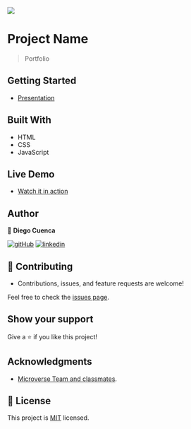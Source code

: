 ![](TBD)

# Project Name

> Portfolio

## Getting Started

- [Presentation](TBD)

## Built With

- HTML
- CSS
- JavaScript

## Live Demo 

- [Watch it in action](https://dgcuenca.github.io/Portfolio/)

## Author

👤 **Diego Cuenca**

[![gitHub](https://img.shields.io/badge/-GitHub-000?style=for-the-badge&logo=github&logoColor=white)](https://github.com/dgcuenca) [![linkedin](https://img.shields.io/badge/dgcuenca-0A66C2?style=for-the-badge&logo=linkedin&logoColor=white)](https://linkedin.com/in/dgcuenca)

## 🤝 Contributing <a name="contributing"></a>

- Contributions, issues, and feature requests are welcome!

Feel free to check the [issues page](https://github.com/dgcuenca/Portfolio/issues).

## Show your support

Give a ⭐️ if you like this project!

## Acknowledgments

- [Microverse Team and classmates](https://www.microverse.org/).

## 📝 License

This project is [MIT](./LICENSE) licensed.